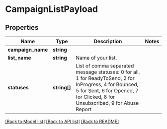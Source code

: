 # CampaignListPayload

## Properties
Name | Type | Description | Notes
------------ | ------------- | ------------- | -------------
**campaign_name** | **string** |  | 
**list_name** | **string** | Name of your list. | 
**statuses** | **string[]** | List of comma separated message statuses: 0 for all, 1 for ReadyToSend, 2 for InProgress, 4 for Bounced, 5 for Sent, 6 for Opened, 7 for Clicked, 8 for Unsubscribed, 9 for Abuse Report | 

[[Back to Model list]](../README.md#documentation-for-models) [[Back to API list]](../README.md#documentation-for-api-endpoints) [[Back to README]](../README.md)


